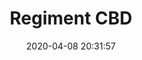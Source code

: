 ---
date: "2020-04-08 20:31:57"
title: "Regiment CBD"
address: "333 George St, Sydney, NSW 2000"
city: "Sydney"
voucher_link: "https://heyyou.com.au/restaurant/4114/regiment-cbd"
delivery_link: "https://heyyou.com.au/restaurant/4114/regiment-cbd"
image: "https://regimentcbd.com.au/wp-content/uploads/2018/03/regimentsoct17_250_klow_86.jpg"
---